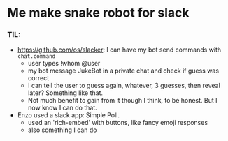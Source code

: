 # Me make snake robot for slack

### TIL:
 - https://github.com/os/slacker: I can have my bot send commands with `chat.command`
    - user types !whom @user
    - my bot message JukeBot in a private chat and check if guess was correct
    - I can tell the user to guess again, whatever, 3 guesses, then reveal later? Something like that.
    - Not much benefit to gain from it though I think, to be honest. But I now know I can do that.
- Enzo used a slack app: Simple Poll.
    - used an 'rich-embed' with buttons, like fancy emoji responses
    - also something I can do